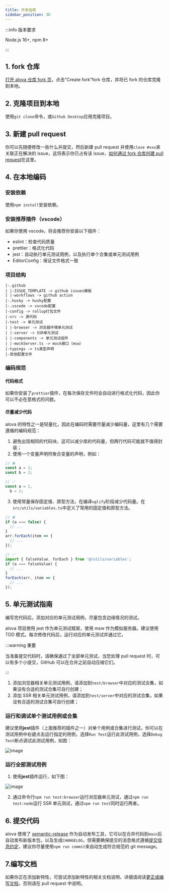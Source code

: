 ```yaml
---
title: 开发指南
sidebar_position: 30
---
```


:::info 版本要求

Node.js 16+, npm 8+

:::

## 1. fork 仓库

[打开 alova 仓库 fork 页](https://github.com/alovajs/alova/fork)，点击“Create fork”fork 仓库，并将已 fork 的仓库克隆到本地。

## 2. 克隆项目到本地

使用`git clone`命令，或`Github Desktop`应用克隆项目。

## 3. 新建 pull request

你可以先随便修改一些什么并提交，然后新建 pull request 并使用`close #xxx`来关联正在解决的 issue，这将表示你已占有该 issue，[如何通过 fork 仓库创建 pull request](https://docs.github.com/zh/pull-requests/collaborating-with-pull-requests/proposing-changes-to-your-work-with-pull-requests/creating-a-pull-request-from-a-fork)在这里。

## 4. 在本地编码

### 安装依赖

使用`npm install`安装依赖。

### 安装推荐插件（vscode）

如果你使用 vscode，将会推荐你安装以下插件：

- eslint：检查代码质量
- prettier：格式化代码
- jest：自动执行单元测试用例，以及执行单个合集或单元测试用例
- EditorConfig：保证文件格式一致

### 项目结构

```
|-.github
| |-ISSUE_TEMPLATE -> github issues模板
| |-workflows -> github action
|-.husky -> husky配置
|-.vscode -> vscode配置
|-config -> rollup打包文件
|-src -> 源代码
|-test -> 单元测试
| |-browser -> 浏览器环境单元测试
| |-server -> SSR单元测试
| |-components -> 单元测试组件
| |-mockServer.ts -> mock接口（msw）
|-typings -> ts类型声明
|-其他配置文件

```

### 编码规范

#### 代码格式

如果你安装了`prettier`插件，在每次保存文件时会自动进行格式化代码，因此你可以不必在意格式的问题。

#### 尽量减少代码

alova 的特性之一是轻量化，因此在编码时需要尽量减少编码量，这里有几个需要遵循的编码规范：

1. 避免出现相同的代码块，这可以减少库的代码量，但两行代码可能就不值得封装；
2. 使用一个变量声明符聚合变量的声明，例如：

```javascript
// ❌
const a = 1;
const b = 2;

// ✅
const a = 1,
  b = 2;
```

3. 使用常量保存固定值、原型方法，在编译`uglify`阶段减少代码量。在`src/utils/variables.ts`中定义了常用的固定值和原型方法。

```javascript
// ❌
if (a === false) {
  // ...
}
arr.forEach(item => {
  // ...
});

// ✅
import { falseValue, forEach } from '@/utils/variables';
if (a === falseValue) {
  // ...
}
forEach(arr, item => {
  // ...
});
```

## 5. 单元测试指南

编写完代码后，添加对应的单元测试用例，尽量包含边缘情况的测试。

alova 项目使用 jest 作为单元测试框架，使用 msw 作为模拟服务器。建议使用 TDD 模式。每次修改代码后，运行对应的单元测试并通过它。

:::warning 重要

当准备提交代码时，请确保通过了全部单元测试，当您处理 pull request 时，可以有多个小提交，GitHub 可以在合并之前自动压缩它们。

:::

1. 添加浏览器相关单元测试用例，请添加到`test/browser`中对应的测试合集，如果没有合适的测试合集可自行创建；
2. 添加 SSR 相关单元测试用例，请添加到`test/server`中对应的测试合集，如果没有合适的测试合集可自行创建；

### 运行和调试单个测试用例或合集

建议使用**jest**插件（上面推荐的插件之一）对单个用例或合集进行测试，你可以在测试用例中右键点击运行指定的用例，选择`Run Test`运行此测试用例，选择`Debug Test`断点调试此测试用例，如图：

![image](https://github.com/alovajs/alova/assets/29848971/a94ba9db-c100-472f-b870-6bcecb031bea)

### 运行全部测试用例

1. 使用**jest**插件运行，如下图：

![image](https://github.com/alovajs/alova/assets/29848971/5af3ff15-16b7-4b28-9ae6-d0b5a236b181)

2. 通过命令行`npm run test:browser`运行浏览器单元测试，通过`npm run test:node`运行 SSR 单元测试，通过`npm run test`同时运行两者。

## 6. 提交代码

alova 使用了 [semantic-release](https://semantic-release.gitbook.io) 作为自动发布工具，它可以在合并代码到`main`后自动发布新版本包，以及生成`CHANGELOG`，但需要确保提交的消息格式遵循[提交信息约定](https://www.conventionalcommits.org/zh-hans/v1.0.0/)，建议你尽量使用`npm run commit`来自动生成符合规范的 git message。

## 7.编写文档

如果你正在添加新特性，可尝试添加新特性的相关文档说明，详细请阅读[更正或编写文档](/contributing/overview#更正或编写文档)，否则请在 pull request 中说明。
